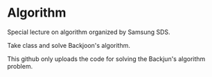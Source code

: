 # Algorithm
Special lecture on algorithm organized by Samsung SDS.

Take class and solve Backjoon's algorithm.

This github only uploads the code for solving the Backjun's algorithm problem.
